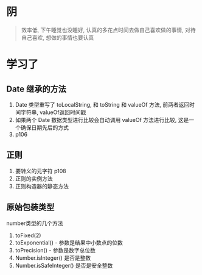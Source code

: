 # 阴

> 效率低, 下午睡觉也没睡好, 认真的多花点时间去做自己喜欢做的事情, 对待自己喜欢, 想做的事情也要认真

# 学习了

## Date 继承的方法

1. Date 类型重写了 toLocalString, 和 toString 和 valueOf 方法, 前两者返回时间字符串, valueOf返回时间戳
2. 如果两个 Date 数据类型进行比较会自动调用 valueOf 方法进行比较, 这是一个确保日期先后的方式
3. p106

## 正则

1. 要转义的元字符 p108
2. 正则的实例方法
3. 正则构造器的静态方法



## 原始包装类型

number类型的几个方法

1. toFixed(2)
2. toExponential() - 参数是结果中小数点的位数
3. toPrecision() - 参数是数字总位数
4. Number.isInteger() 是否是整数
5. Number.isSafeInteger() 是否是安全整数

